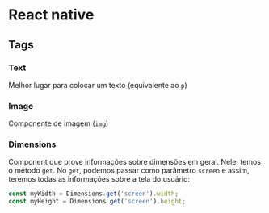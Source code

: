 # React native

## Tags

### Text

Melhor lugar para colocar um texto (equivalente ao `p`)

### Image

Componente de imagem (`img`)

### Dimensions

Component que prove informações sobre dimensões em geral. Nele, temos o método `get`. No `get`, podemos passar como parâmetro `screen` e assim, teremos todas as informações sobre a tela do usuário:

```jsx
const myWidth = Dimensions.get('screen').width;
const myHeight = Dimensions.get('screen').height;
```
